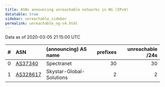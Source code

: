 ```yaml
---
title: ASNs announcing unreachable networks in NG (IPv4)
datatable: true
sidebar: unreachable_sidebar
permalink: unreachable_ng-v4.html
---
```


Data as of 2020-03-05 21:15:00 UTC


<div class="datatable-begin"></div>

|   # | ASN                                      | (announcing) AS name     |   prefixes |   unreachable /24s |
|----:|:-----------------------------------------|:-------------------------|-----------:|-------------------:|
|   0 | [AS37340](unreachable_AS37340-v4.html)   | Spectranet               |         30 |                 30 |
|   1 | [AS328617](unreachable_AS328617-v4.html) | Skystar-Global-Solutions |          2 |                  2 |

<div class="datatable-end"></div>